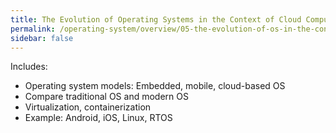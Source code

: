 ```yaml
---
title: The Evolution of Operating Systems in the Context of Cloud Computing and Embedded Systems
permalink: /operating-system/overview/05-the-evolution-of-os-in-the-context-of-cloud-computing-and-embedded-systems
sidebar: false
---
```



Includes:
- Operating system models: Embedded, mobile, cloud-based OS
- Compare traditional OS and modern OS
- Virtualization, containerization
- Example: Android, iOS, Linux, RTOS